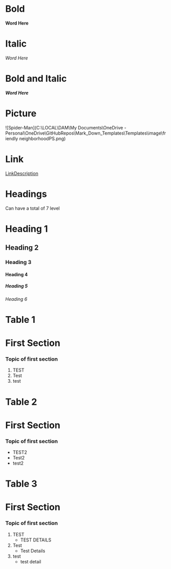 # Bold

__Word Here__

# Italic

*Word Here*

# Bold and Italic

_**Word Here**_

# Picture

![Spider-Man](C:\LOCAL\DAM\My Documents\OneDrive - Personal\OneDrive\GitHubRepos\Mark_Down_Templates\Templates\image\friendly neighborhoodPS.png)

# Link

[LinkDescription](https://www.markdownguide.org/basic-syntax)


# Headings
Can have a total of 7 level
# Heading 1

## Heading 2

### Heading 3

#### Heading 4

##### Heading 5

###### Heading 6

# Table 1

# First Section
### Topic of first section

1. TEST
2. Test
3. test

# Table 2

# First Section
### Topic of first section

- TEST2
- Test2
- test2

# Table 3

# First Section
### Topic of first section

1. TEST
   * TEST DETAILS
2. Test
   * Test Details
3. test
   * test detail


